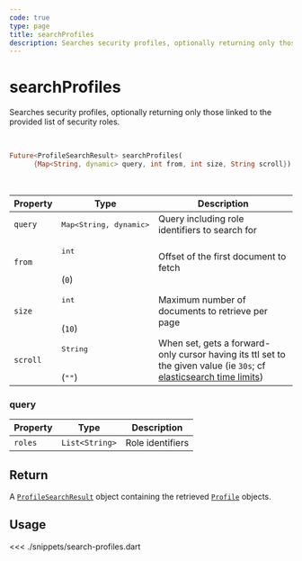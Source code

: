 ```yaml
---
code: true
type: page
title: searchProfiles
description: Searches security profiles, optionally returning only those linked to the provided list of security roles
---
```


# searchProfiles

Searches security profiles, optionally returning only those linked to the provided list of security roles.

<br />

```dart
Future<ProfileSearchResult> searchProfiles(
      {Map<String, dynamic> query, int from, int size, String scroll})
```

<br />

| Property | Type | Description |
|--- |--- |--- |
| `query` | <pre>Map<String, dynamic></pre> | Query including role identifiers to search for |
| `from`     | <pre>int</pre><br/>(`0`)     | Offset of the first document to fetch |
| `size`     | <pre>int</pre><br/>(`10`)    | Maximum number of documents to retrieve per page |
| `scroll`   | <pre>String</pre><br/>(`""`)    | When set, gets a forward-only cursor having its ttl set to the given value (ie `30s`; cf [elasticsearch time limits](https://www.elastic.co/guide/en/elasticsearch/reference/7.3/common-options.html#time-units)) |

### query

| Property | Type | Description |
| --- | --- | --- |
| `roles` | `List<String>` | Role identifiers |


## Return

A [`ProfileSearchResult`](sdk/dart/2/core-classes/search-result) object containing the retrieved [`Profile`](/sdk/dart/2/core-classes/profile) objects.

## Usage

<<< ./snippets/search-profiles.dart
